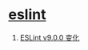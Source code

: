 # [eslint](https://zh-hans.eslint.org/)

1. [ESLint v9.0.0 变化](https://juejin.cn/post/7355096015583920128)
